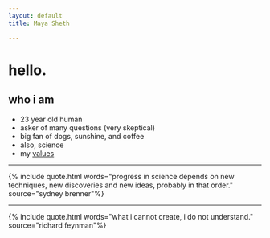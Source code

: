```yaml
---
layout: default
title: Maya Sheth

---
```

# hello.

## who i am
* 23 year old human
* asker of many questions (very skeptical)
* big fan of dogs, sunshine, and coffee
* also, science
* my [values](https://mayasheth.github.io/2020/11/20/values)

---

{% include quote.html words="progress in science depends on new techniques, new discoveries and new ideas, probably in that order." source="sydney brenner"%}

---

{% include quote.html words="what i cannot create, i do not understand." source="richard feynman"%}

